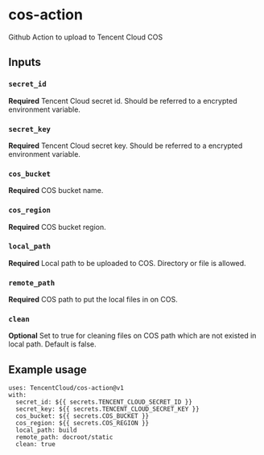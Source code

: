 # cos-action
Github Action to upload to Tencent Cloud COS

## Inputs

### `secret_id`

**Required** Tencent Cloud secret id. Should be referred to a encrypted environment variable.

### `secret_key`

**Required** Tencent Cloud secret key. Should be referred to a encrypted environment variable.

### `cos_bucket`

**Required** COS bucket name.

### `cos_region`

**Required** COS bucket region.

### `local_path`

**Required** Local path to be uploaded to COS. Directory or file is allowed.

### `remote_path`

**Required** COS path to put the local files in on COS.

### `clean`

**Optional** Set to true for cleaning files on COS path which are not existed in local path. Default is false.

## Example usage

```
uses: TencentCloud/cos-action@v1
with:
  secret_id: ${{ secrets.TENCENT_CLOUD_SECRET_ID }}
  secret_key: ${{ secrets.TENCENT_CLOUD_SECRET_KEY }}
  cos_bucket: ${{ secrets.COS_BUCKET }}
  cos_region: ${{ secrets.COS_REGION }}
  local_path: build
  remote_path: docroot/static
  clean: true
```
